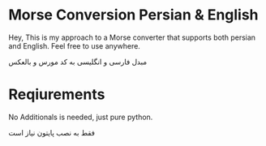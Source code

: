 
# Morse Conversion Persian & English

Hey, This is my approach to a Morse converter that supports both persian and English.
Feel free to use anywhere.

مبدل فارسی و انگلیسی به کد مورس و بالعکس 


# Reqiurements

No Additionals is needed, just pure python.

فقط به نصب پایتون نیاز است


